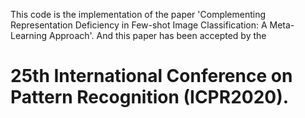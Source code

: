 This code is the implementation of the paper 'Complementing Representation Deficiency in Few-shot Image Classification: A Meta-Learning Approach'.
And this paper has been accepted by the 
# 25th International Conference on Pattern Recognition (ICPR2020).
